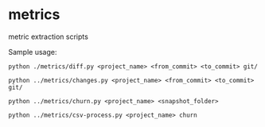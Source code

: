 metrics
=======

metric extraction scripts

Sample usage:

`python ./metrics/diff.py <project_name> <from_commit> <to_commit> git/`

`python ../metrics/changes.py <project_name> <from_commit> <to_commit> git/`

`python ../metrics/churn.py <project_name> <snapshot_folder>`

`python ../metrics/csv-process.py <project_name> churn`
